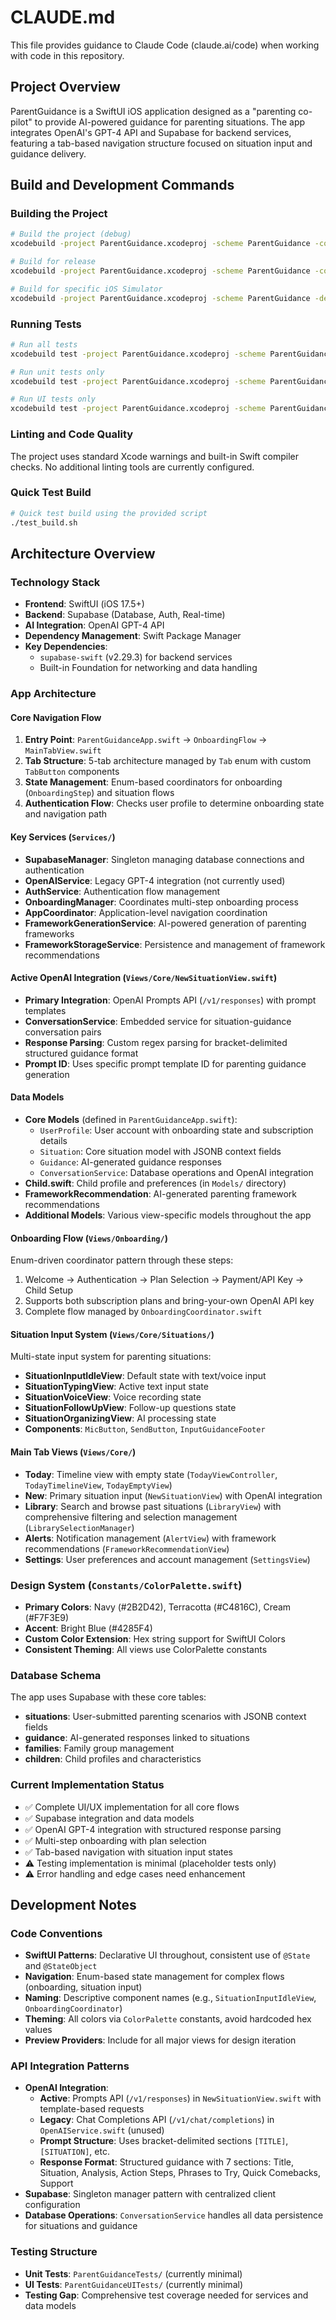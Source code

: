 # CLAUDE.md

This file provides guidance to Claude Code (claude.ai/code) when working with code in this repository.

## Project Overview

ParentGuidance is a SwiftUI iOS application designed as a "parenting co-pilot" to provide AI-powered guidance for parenting situations. The app integrates OpenAI's GPT-4 API and Supabase for backend services, featuring a tab-based navigation structure focused on situation input and guidance delivery.

## Build and Development Commands

### Building the Project
```bash
# Build the project (debug)
xcodebuild -project ParentGuidance.xcodeproj -scheme ParentGuidance -configuration Debug build

# Build for release
xcodebuild -project ParentGuidance.xcodeproj -scheme ParentGuidance -configuration Release build

# Build for specific iOS Simulator
xcodebuild -project ParentGuidance.xcodeproj -scheme ParentGuidance -destination 'platform=iOS Simulator,name=iPhone 15 Pro' build
```

### Running Tests
```bash
# Run all tests
xcodebuild test -project ParentGuidance.xcodeproj -scheme ParentGuidance -destination 'platform=iOS Simulator,name=iPhone 15'

# Run unit tests only
xcodebuild test -project ParentGuidance.xcodeproj -scheme ParentGuidance -destination 'platform=iOS Simulator,name=iPhone 15' -only-testing:ParentGuidanceTests

# Run UI tests only
xcodebuild test -project ParentGuidance.xcodeproj -scheme ParentGuidance -destination 'platform=iOS Simulator,name=iPhone 15' -only-testing:ParentGuidanceUITests
```

### Linting and Code Quality
The project uses standard Xcode warnings and built-in Swift compiler checks. No additional linting tools are currently configured.

### Quick Test Build
```bash
# Quick test build using the provided script
./test_build.sh
```

## Architecture Overview

### Technology Stack
- **Frontend**: SwiftUI (iOS 17.5+)
- **Backend**: Supabase (Database, Auth, Real-time)
- **AI Integration**: OpenAI GPT-4 API
- **Dependency Management**: Swift Package Manager
- **Key Dependencies**: 
  - `supabase-swift` (v2.29.3) for backend services
  - Built-in Foundation for networking and data handling

### App Architecture

#### Core Navigation Flow
1. **Entry Point**: `ParentGuidanceApp.swift` → `OnboardingFlow` → `MainTabView.swift`
2. **Tab Structure**: 5-tab architecture managed by `Tab` enum with custom `TabButton` components
3. **State Management**: Enum-based coordinators for onboarding (`OnboardingStep`) and situation flows
4. **Authentication Flow**: Checks user profile to determine onboarding state and navigation path

#### Key Services (`Services/`)
- **SupabaseManager**: Singleton managing database connections and authentication
- **OpenAIService**: Legacy GPT-4 integration (not currently used)
- **AuthService**: Authentication flow management
- **OnboardingManager**: Coordinates multi-step onboarding process
- **AppCoordinator**: Application-level navigation coordination
- **FrameworkGenerationService**: AI-powered generation of parenting frameworks
- **FrameworkStorageService**: Persistence and management of framework recommendations

#### Active OpenAI Integration (`Views/Core/NewSituationView.swift`)
- **Primary Integration**: OpenAI Prompts API (`/v1/responses`) with prompt templates
- **ConversationService**: Embedded service for situation-guidance conversation pairs
- **Response Parsing**: Custom regex parsing for bracket-delimited structured guidance format
- **Prompt ID**: Uses specific prompt template ID for parenting guidance generation

#### Data Models
- **Core Models** (defined in `ParentGuidanceApp.swift`):
  - `UserProfile`: User account with onboarding state and subscription details
  - `Situation`: Core situation model with JSONB context fields
  - `Guidance`: AI-generated guidance responses
  - `ConversationService`: Database operations and OpenAI integration
- **Child.swift**: Child profile and preferences (in `Models/` directory)
- **FrameworkRecommendation**: AI-generated parenting framework recommendations
- **Additional Models**: Various view-specific models throughout the app

#### Onboarding Flow (`Views/Onboarding/`)
Enum-driven coordinator pattern through these steps:
1. Welcome → Authentication → Plan Selection → Payment/API Key → Child Setup
2. Supports both subscription plans and bring-your-own OpenAI API key
3. Complete flow managed by `OnboardingCoordinator.swift`

#### Situation Input System (`Views/Core/Situations/`)
Multi-state input system for parenting situations:
- **SituationInputIdleView**: Default state with text/voice input
- **SituationTypingView**: Active text input state  
- **SituationVoiceView**: Voice recording state
- **SituationFollowUpView**: Follow-up questions state
- **SituationOrganizingView**: AI processing state
- **Components**: `MicButton`, `SendButton`, `InputGuidanceFooter`

#### Main Tab Views (`Views/Core/`)
- **Today**: Timeline view with empty state (`TodayViewController`, `TodayTimelineView`, `TodayEmptyView`)
- **New**: Primary situation input (`NewSituationView`) with OpenAI integration
- **Library**: Search and browse past situations (`LibraryView`) with comprehensive filtering and selection management (`LibrarySelectionManager`)
- **Alerts**: Notification management (`AlertView`) with framework recommendations (`FrameworkRecommendationView`)
- **Settings**: User preferences and account management (`SettingsView`)

### Design System (`Constants/ColorPalette.swift`)
- **Primary Colors**: Navy (#2B2D42), Terracotta (#C4816C), Cream (#F7F3E9)
- **Accent**: Bright Blue (#4285F4)
- **Custom Color Extension**: Hex string support for SwiftUI Colors
- **Consistent Theming**: All views use ColorPalette constants

### Database Schema
The app uses Supabase with these core tables:
- **situations**: User-submitted parenting scenarios with JSONB context fields
- **guidance**: AI-generated responses linked to situations
- **families**: Family group management
- **children**: Child profiles and characteristics

### Current Implementation Status
- ✅ Complete UI/UX implementation for all core flows
- ✅ Supabase integration and data models
- ✅ OpenAI GPT-4 integration with structured response parsing
- ✅ Multi-step onboarding with plan selection
- ✅ Tab-based navigation with situation input states
- ⚠️ Testing implementation is minimal (placeholder tests only)
- ⚠️ Error handling and edge cases need enhancement

## Development Notes

### Code Conventions
- **SwiftUI Patterns**: Declarative UI throughout, consistent use of `@State` and `@StateObject`
- **Navigation**: Enum-based state management for complex flows (onboarding, situation input)
- **Naming**: Descriptive component names (e.g., `SituationInputIdleView`, `OnboardingCoordinator`)
- **Theming**: All colors via `ColorPalette` constants, avoid hardcoded hex values
- **Preview Providers**: Include for all major views for design iteration

### API Integration Patterns
- **OpenAI Integration**: 
  - **Active**: Prompts API (`/v1/responses`) in `NewSituationView.swift` with template-based requests
  - **Legacy**: Chat Completions API (`/v1/chat/completions`) in `OpenAIService.swift` (unused)
  - **Prompt Structure**: Uses bracket-delimited sections `[TITLE]`, `[SITUATION]`, etc.
  - **Response Format**: Structured guidance with 7 sections: Title, Situation, Analysis, Action Steps, Phrases to Try, Quick Comebacks, Support
- **Supabase**: Singleton manager pattern with centralized client configuration
- **Database Operations**: `ConversationService` handles all data persistence for situations and guidance

### Testing Structure
- **Unit Tests**: `ParentGuidanceTests/` (currently minimal)
- **UI Tests**: `ParentGuidanceUITests/` (currently minimal)
- **Testing Gap**: Comprehensive test coverage needed for services and data models